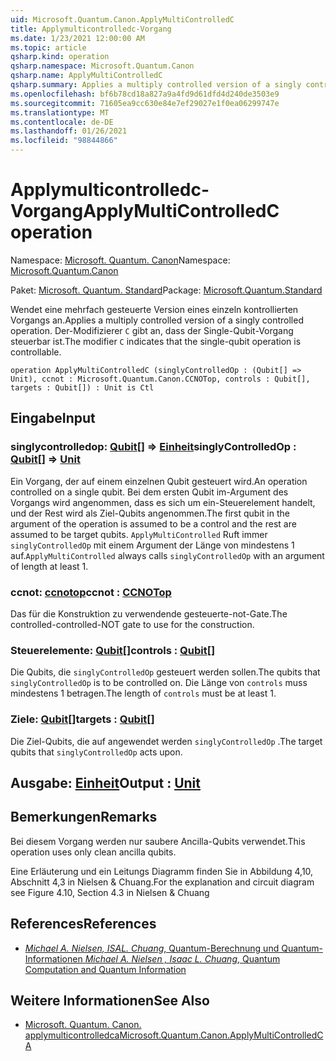 ```yaml
---
uid: Microsoft.Quantum.Canon.ApplyMultiControlledC
title: Applymulticontrolledc-Vorgang
ms.date: 1/23/2021 12:00:00 AM
ms.topic: article
qsharp.kind: operation
qsharp.namespace: Microsoft.Quantum.Canon
qsharp.name: ApplyMultiControlledC
qsharp.summary: Applies a multiply controlled version of a singly controlled operation. The modifier `C` indicates that the single-qubit operation is controllable.
ms.openlocfilehash: bf6b78cd18a827a9a4fd9d61dfd4d240de3503e9
ms.sourcegitcommit: 71605ea9cc630e84e7ef29027e1f0ea06299747e
ms.translationtype: MT
ms.contentlocale: de-DE
ms.lasthandoff: 01/26/2021
ms.locfileid: "98844866"
---
```

# <a name="applymulticontrolledc-operation"></a><span data-ttu-id="ce152-102">Applymulticontrolledc-Vorgang</span><span class="sxs-lookup"><span data-stu-id="ce152-102">ApplyMultiControlledC operation</span></span>

<span data-ttu-id="ce152-103">Namespace: [Microsoft. Quantum. Canon](xref:Microsoft.Quantum.Canon)</span><span class="sxs-lookup"><span data-stu-id="ce152-103">Namespace: [Microsoft.Quantum.Canon](xref:Microsoft.Quantum.Canon)</span></span>

<span data-ttu-id="ce152-104">Paket: [Microsoft. Quantum. Standard](https://nuget.org/packages/Microsoft.Quantum.Standard)</span><span class="sxs-lookup"><span data-stu-id="ce152-104">Package: [Microsoft.Quantum.Standard](https://nuget.org/packages/Microsoft.Quantum.Standard)</span></span>


<span data-ttu-id="ce152-105">Wendet eine mehrfach gesteuerte Version eines einzeln kontrollierten Vorgangs an.</span><span class="sxs-lookup"><span data-stu-id="ce152-105">Applies a multiply controlled version of a singly controlled operation.</span></span>
<span data-ttu-id="ce152-106">Der-Modifizierer `C` gibt an, dass der Single-Qubit-Vorgang steuerbar ist.</span><span class="sxs-lookup"><span data-stu-id="ce152-106">The modifier `C` indicates that the single-qubit operation is controllable.</span></span>

```qsharp
operation ApplyMultiControlledC (singlyControlledOp : (Qubit[] => Unit), ccnot : Microsoft.Quantum.Canon.CCNOTop, controls : Qubit[], targets : Qubit[]) : Unit is Ctl
```


## <a name="input"></a><span data-ttu-id="ce152-107">Eingabe</span><span class="sxs-lookup"><span data-stu-id="ce152-107">Input</span></span>

### <a name="singlycontrolledop--qubit--unit"></a><span data-ttu-id="ce152-108">singlycontrolledop: [Qubit](xref:microsoft.quantum.lang-ref.qubit)[] => [Einheit](xref:microsoft.quantum.lang-ref.unit)</span><span class="sxs-lookup"><span data-stu-id="ce152-108">singlyControlledOp : [Qubit](xref:microsoft.quantum.lang-ref.qubit)[] => [Unit](xref:microsoft.quantum.lang-ref.unit)</span></span> 

<span data-ttu-id="ce152-109">Ein Vorgang, der auf einem einzelnen Qubit gesteuert wird.</span><span class="sxs-lookup"><span data-stu-id="ce152-109">An operation controlled on a single qubit.</span></span>
<span data-ttu-id="ce152-110">Bei dem ersten Qubit im-Argument des Vorgangs wird angenommen, dass es sich um ein-Steuerelement handelt, und der Rest wird als Ziel-Qubits angenommen.</span><span class="sxs-lookup"><span data-stu-id="ce152-110">The first qubit in the argument of the operation is assumed to be a control and the rest are assumed to be target qubits.</span></span>
<span data-ttu-id="ce152-111">`ApplyMultiControlled` Ruft immer `singlyControlledOp` mit einem Argument der Länge von mindestens 1 auf.</span><span class="sxs-lookup"><span data-stu-id="ce152-111">`ApplyMultiControlled` always calls `singlyControlledOp` with an argument of length at least 1.</span></span>


### <a name="ccnot--ccnotop"></a><span data-ttu-id="ce152-112">ccnot: [ccnotop](xref:Microsoft.Quantum.Canon.CCNOTop)</span><span class="sxs-lookup"><span data-stu-id="ce152-112">ccnot : [CCNOTop](xref:Microsoft.Quantum.Canon.CCNOTop)</span></span>

<span data-ttu-id="ce152-113">Das für die Konstruktion zu verwendende gesteuerte-not-Gate.</span><span class="sxs-lookup"><span data-stu-id="ce152-113">The controlled-controlled-NOT gate to use for the construction.</span></span>


### <a name="controls--qubit"></a><span data-ttu-id="ce152-114">Steuerelemente: [Qubit](xref:microsoft.quantum.lang-ref.qubit)[]</span><span class="sxs-lookup"><span data-stu-id="ce152-114">controls : [Qubit](xref:microsoft.quantum.lang-ref.qubit)[]</span></span>

<span data-ttu-id="ce152-115">Die Qubits, die `singlyControlledOp` gesteuert werden sollen.</span><span class="sxs-lookup"><span data-stu-id="ce152-115">The qubits that `singlyControlledOp` is to be controlled on.</span></span>
<span data-ttu-id="ce152-116">Die Länge von `controls` muss mindestens 1 betragen.</span><span class="sxs-lookup"><span data-stu-id="ce152-116">The length of `controls` must be at least 1.</span></span>


### <a name="targets--qubit"></a><span data-ttu-id="ce152-117">Ziele: [Qubit](xref:microsoft.quantum.lang-ref.qubit)[]</span><span class="sxs-lookup"><span data-stu-id="ce152-117">targets : [Qubit](xref:microsoft.quantum.lang-ref.qubit)[]</span></span>

<span data-ttu-id="ce152-118">Die Ziel-Qubits, die auf angewendet werden `singlyControlledOp` .</span><span class="sxs-lookup"><span data-stu-id="ce152-118">The target qubits that `singlyControlledOp` acts upon.</span></span>



## <a name="output--unit"></a><span data-ttu-id="ce152-119">Ausgabe: [Einheit](xref:microsoft.quantum.lang-ref.unit)</span><span class="sxs-lookup"><span data-stu-id="ce152-119">Output : [Unit](xref:microsoft.quantum.lang-ref.unit)</span></span>



## <a name="remarks"></a><span data-ttu-id="ce152-120">Bemerkungen</span><span class="sxs-lookup"><span data-stu-id="ce152-120">Remarks</span></span>

<span data-ttu-id="ce152-121">Bei diesem Vorgang werden nur saubere Ancilla-Qubits verwendet.</span><span class="sxs-lookup"><span data-stu-id="ce152-121">This operation uses only clean ancilla qubits.</span></span>

<span data-ttu-id="ce152-122">Eine Erläuterung und ein Leitungs Diagramm finden Sie in Abbildung 4,10, Abschnitt 4,3 in Nielsen & Chuang.</span><span class="sxs-lookup"><span data-stu-id="ce152-122">For the explanation and circuit diagram see Figure 4.10, Section 4.3 in Nielsen & Chuang</span></span>

## <a name="references"></a><span data-ttu-id="ce152-123">References</span><span class="sxs-lookup"><span data-stu-id="ce152-123">References</span></span>

- [<span data-ttu-id="ce152-124">*Michael A. Nielsen, ISAL. Chuang*, Quantum-Berechnung und Quantum-Informationen</span><span class="sxs-lookup"><span data-stu-id="ce152-124"> *Michael A. Nielsen , Isaac L. Chuang*, Quantum Computation and Quantum Information </span></span>](http://doi.org/10.1017/CBO9780511976667)

## <a name="see-also"></a><span data-ttu-id="ce152-125">Weitere Informationen</span><span class="sxs-lookup"><span data-stu-id="ce152-125">See Also</span></span>

- [<span data-ttu-id="ce152-126">Microsoft. Quantum. Canon. applymulticontrolledca</span><span class="sxs-lookup"><span data-stu-id="ce152-126">Microsoft.Quantum.Canon.ApplyMultiControlledCA</span></span>](xref:Microsoft.Quantum.Canon.ApplyMultiControlledCA)